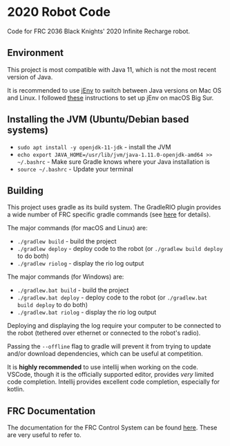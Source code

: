 # 2020 Robot Code

Code for FRC 2036 Black Knights' 2020 Infinite Recharge robot.

## Environment
This project is most compatible with Java 11, which is
not the most recent version of Java. 

It is 
recommended to use [jEnv](https://github.com/jenv/jenv)
to switch between Java versions on Mac OS and Linux.
I followed [these](https://chamikakasun.medium.com/how-to-manage-multiple-java-version-in-macos-e5421345f6d0)
instructions to set up jEnv on macOS Big Sur.

## Installing the JVM (Ubuntu/Debian based systems)
-	`sudo apt install -y openjdk-11-jdk` - install the JVM
-	`echo export JAVA_HOME=/usr/lib/jvm/java-1.11.0-openjdk-amd64 >> ~/.bashrc` - Make sure Gradle knows where your Java installation is
-	`source ~/.bashrc` - Update your terminal

## Building

This project uses gradle as its build system. The GradleRIO plugin provides a wide number of FRC specific gradle commands (see [here](https://github.com/wpilibsuite/GradleRIO) for details).

The major commands (for macOS and Linux) are:
-	`./gradlew build` - build the project
-	`./gradlew deploy` - deploy code to the robot (or `./gradlew build deploy` to do both)
-	`./gradlew riolog` - display the rio log output

The major commands (for Windows) are:
-	`./gradlew.bat build` - build the project
-	`./gradlew.bat deploy` - deploy code to the robot (or `./gradlew.bat build deploy` to do both)
-	`./gradlew.bat riolog` - display the rio log output

Deploying and displaying the log require your computer to be connected to the robot (tethered over ethernet or connected to the robot's radio).

Passing the `--offline` flag to gradle will prevent it from trying to update and/or download dependencies, which can be useful at competition.

It is **highly recommended** to use intellij when working on the code. VSCode, though it is the officially supported editor, provides *very* limited code completion. Intellij provides excellent code completion, especially for kotlin.

## FRC Documentation
The documentation for the FRC Control System can be found [here](https://docs.wpilib.org/en/latest/). These are very useful to refer to.
